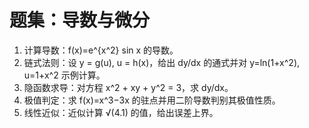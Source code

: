 # 题集：导数与微分

1) 计算导数：f(x)=e^{x^2} sin x 的导数。
2) 链式法则：设 y = g(u), u = h(x)，给出 dy/dx 的通式并对 y=ln(1+x^2), u=1+x^2 示例计算。
3) 隐函数求导：对方程 x^2 + xy + y^2 = 3，求 dy/dx。
4) 极值判定：求 f(x)=x^3−3x 的驻点并用二阶导数判别其极值性质。
5) 线性近似：近似计算 √(4.1) 的值，给出误差上界。
